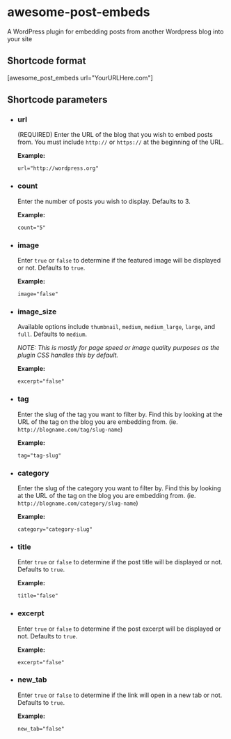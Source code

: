 # awesome-post-embeds
A WordPress plugin for embedding posts from another Wordpress blog into your site

## Shortcode format
[awesome_post_embeds url="YourURLHere.com"]

## Shortcode parameters
* ### url
  (REQUIRED) Enter the URL of the blog that you wish to embed posts from. You must include `http://` or `https://` at the beginning of the URL.

  __Example:__
  ```
  url="http://wordpress.org"
  ```
* ### count
  Enter the number of posts you wish to display. Defaults to 3.

  __Example:__
  ```
  count="5"
  ```
* ### image
  Enter `true` or `false` to determine if the featured image will be displayed or not. Defaults to `true`.

  __Example:__
  ```
  image="false"
  ```
* ### image_size
  Available options include `thumbnail`, `medium`, `medium_large`, `large`, and `full`. Defaults to `medium`.
  
  _NOTE: This is mostly for page speed or image quality purposes as the plugin CSS handles this by default._

  __Example:__
  ```
  excerpt="false"
  ```
* ### tag
  Enter the slug of the tag you want to filter by. Find this by looking at the URL of the tag on the blog you are embedding from. (ie. `http://blogname.com/tag/slug-name`)

  __Example:__
  ```
  tag="tag-slug"
  ```
* ### category
  Enter the slug of the category you want to filter by. Find this by looking at the URL of the tag on the blog you are embedding from. (ie. `http://blogname.com/category/slug-name`)

  __Example:__
  ```
  category="category-slug"
  ```
* ### title
  Enter `true` or `false` to determine if the post title will be displayed or not. Defaults to `true`.

  __Example:__
  ```
  title="false"
  ```
* ### excerpt
  Enter `true` or `false` to determine if the post excerpt will be displayed or not. Defaults to `true`.

  __Example:__
  ```
  excerpt="false"
  ```
* ### new_tab
  Enter `true` or `false` to determine if the link will open in a new tab or not. Defaults to `true`.

  __Example:__
  ```
  new_tab="false"
  ```
